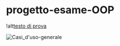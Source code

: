 # progetto-esame-OOP

!alt[testo di prova](https://github.com/Ziozimomo/progetto-esame-OOP/blob/master/Casi_d'uso-generale.png)


![Casi_d'uso-generale](https://user-images.githubusercontent.com/66751813/86254363-fc9f6280-bbb5-11ea-8366-32bf03b0d366.png)
